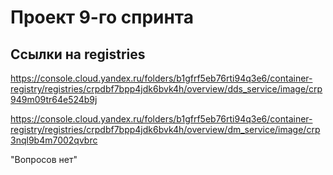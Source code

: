 # Проект 9-го спринта

## Ссылки на registries

https://console.cloud.yandex.ru/folders/b1gfrf5eb76rti94q3e6/container-registry/registries/crpdbf7bpp4jdk6bvk4h/overview/dds_service/image/crp949m09tr64e524b9j

https://console.cloud.yandex.ru/folders/b1gfrf5eb76rti94q3e6/container-registry/registries/crpdbf7bpp4jdk6bvk4h/overview/dm_service/image/crp3nql9b4m7002qvbrc

"Вопросов нет"
